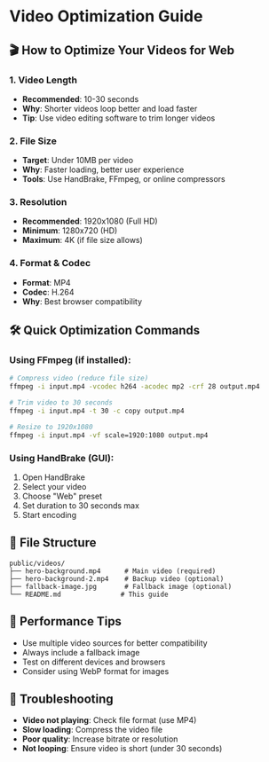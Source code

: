 # Video Optimization Guide

## 🎬 How to Optimize Your Videos for Web

### 1. **Video Length**
- **Recommended**: 10-30 seconds
- **Why**: Shorter videos loop better and load faster
- **Tip**: Use video editing software to trim longer videos

### 2. **File Size**
- **Target**: Under 10MB per video
- **Why**: Faster loading, better user experience
- **Tools**: Use HandBrake, FFmpeg, or online compressors

### 3. **Resolution**
- **Recommended**: 1920x1080 (Full HD)
- **Minimum**: 1280x720 (HD)
- **Maximum**: 4K (if file size allows)

### 4. **Format & Codec**
- **Format**: MP4
- **Codec**: H.264
- **Why**: Best browser compatibility

## 🛠️ Quick Optimization Commands

### Using FFmpeg (if installed):
```bash
# Compress video (reduce file size)
ffmpeg -i input.mp4 -vcodec h264 -acodec mp2 -crf 28 output.mp4

# Trim video to 30 seconds
ffmpeg -i input.mp4 -t 30 -c copy output.mp4

# Resize to 1920x1080
ffmpeg -i input.mp4 -vf scale=1920:1080 output.mp4
```

### Using HandBrake (GUI):
1. Open HandBrake
2. Select your video
3. Choose "Web" preset
4. Set duration to 30 seconds max
5. Start encoding

## 📁 File Structure
```
public/videos/
├── hero-background.mp4      # Main video (required)
├── hero-background-2.mp4    # Backup video (optional)
├── fallback-image.jpg       # Fallback image (optional)
└── README.md               # This guide
```

## 🚀 Performance Tips
- Use multiple video sources for better compatibility
- Always include a fallback image
- Test on different devices and browsers
- Consider using WebP format for images

## 🔧 Troubleshooting
- **Video not playing**: Check file format (use MP4)
- **Slow loading**: Compress the video file
- **Poor quality**: Increase bitrate or resolution
- **Not looping**: Ensure video is short (under 30 seconds)
